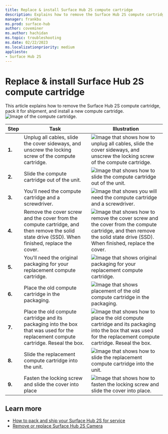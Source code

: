 ```yaml
---
title: Replace & install Surface Hub 2S compute cartridge
description: Explains how to remove the Surface Hub 2S compute cartridge, pack it for shipment, and install a new compute cartridge
manager: frankbu
ms.prod: surface-hub
author: coveminer
ms.author: hachidan
ms.topic: troubleshooting
ms.date: 02/22/2023
ms.localizationpriority: medium
appliesto:
- Surface Hub 2S
---
```


# Replace & install Surface Hub 2S compute cartridge

This article explains how to remove the Surface Hub 2S compute cartridge, pack it for shipment, and install a new compute cartridge.<br>
    ![Image of the compute cartridge.](images/surface-hub-2s-replace-cartridge-1.png)

| Step  |    Task                                                                                                                                             |    Illustration   |
| - | ----------------------------------------------------------------------------------------------------------------------------------------------- | ----- |
| **1.** | Unplug all cables, slide the cover sideways, and unscrew the locking screw of the compute cartridge.                                            | ![Image that shows how to unplug all cables, slide the cover sideways, and unscrew the locking screw of the compute cartridge.](images/surface-hub-2s-replace-cartridge-2.png) |
| **2.**  | Slide the compute cartridge out of the unit.                                                                                                    | ![Image that shows how to slide the compute cartridge out of the unit.](images/surface-hub-2s-replace-cartridge-3.png) |
| **3.**  | You'll need the compute cartridge and a screwdriver.                                                                                          | ![Image that shows you will need the compute cartridge and a screwdriver.](images/surface-hub-2s-replace-cartridge-4.png) |
| **4.**  | Remove the cover screw and the cover from the compute cartridge, and then remove the solid state drive (SSD). When finished, replace the cover. | ![Image that shows how to remove the cover screw and the cover from the compute cartridge, and then remove the solid state drive (SSD). When finished, replace the cover.](images/surface-hub-2s-repack-8.png) |
| **5.**| You'll need the original packaging for your  replacement compute cartridge.                                              | ![Image that shows original packaging for your replacement compute cartridge.](images/surface-hub-2s-replace-cartridge-6.png) |
| **6.**| Place the old compute cartridge in the packaging.                                                                                      | ![Image that shows placement of the old compute cartridge in the packaging.](images/surface-hub-2s-replace-cartridge-7.png) |
| **7.** | Place the old compute cartridge and its packaging into the box that was used for the replacement compute cartridge. Reseal the box.             | ![Image that shows how to place the old compute cartridge and its packaging into the box that was used for the replacement compute cartridge. Reseal the box.](images/surface-hub-2s-replace-cartridge-8.png)|
| **8.**| Slide the replacement compute cartridge into the unit.                                                                                          | ![Image that shows how to slide the replacement compute cartridge into the unit.](images/surface-hub-2s-replace-cartridge-9.png) |
| **9.**| Fasten the locking screw and slide the cover into place                                                                                         | ![Image that shows how to fasten the locking screw and slide the cover into place.](images/surface-hub-2s-replace-cartridge-10.png) |

## Learn more

- [How to pack and ship your Surface Hub 2S for service](surface-hub-2s-pack-components.md)
- [Remove or replace Surface Hub 2S Camera](surface-hub-2s-replace-camera.md)
